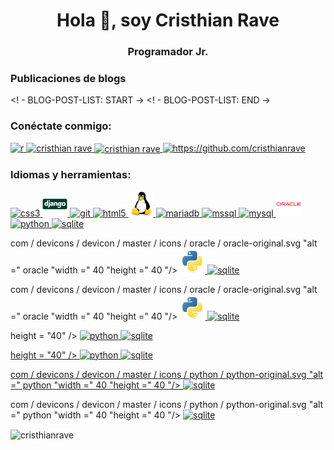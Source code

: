 <h1 align = "center"> Hola 👋, soy Cristhian Rave </h1>
<h3 align = "center"> Programador Jr. </h3>

### Publicaciones de blogs
<! - BLOG-POST-LIST: START ->
<! - BLOG-POST-LIST: END ->

<h3 align = "left"> Conéctate conmigo: </h3>
<p align = "left">
<a href = "https: / /codepen.io/r "target =" blank "> <img align =" center "src =" https://raw.githubusercontent.com/rahuldkjain/github-profile-readme-generator/master/src/images/icons /Social/codepen.svg "alt =" r "height =" 30 "width =" 40 "/> </a>
<a href="https://dev.to/cristhian rave" target="blank"> <img align = "centro" src = "https: // cdn.jsdelivr.net/npm/simple-icons@3.0.1/icons/dev-dot-to.svg "alt =" cristhian rave "height =" 30 "width =" 40 "/> </a>
<a href="https://linkedin.com/in/cristhian rave" target="blank"> <img align = "center" src = "https://raw.githubusercontent.com/rahuldkjain/github-profile- readme-generator / master / src / images / icons / Social / linked-in-alt.svg "alt =" cristhian rave "height =" 30 "width =" 40 "/> </a>
<a href =" / https://github.com/cristhianrave "target =" blank "> <img align =" center "src =" https://raw.githubusercontent.com/rahuldkjain/github-profile-readme-generator/master/src/ images / icons / Social / rss.svg "alt =" https://github.com/cristhianrave "height =" 30 "width =" 40 "/> </a>
</p>

<h3 align =" left " > Idiomas y herramientas: </h3>
<p align = "left"> <a href="https://www.w3schools.com/css/" target="_blank"> <img src = "https://raw.githubusercontent.com/devicons/devicon /master/icons/css3/css3-original-wordmark.svg "alt =" css3 "width =" 40 "height =" 40 "/> </a> <a href =" https://www.djangoproject.com / "target =" _ blank "> <img src =" https://raw.githubusercontent.com/devicons/devicon/master/icons/django/django-original.svg "alt =" django "width =" 40 "height = "40" /> </a> <a href="https://git-scm.com/" target="_blank"> <img src = "https://www.vectorlogo.zone/logos/git -scm / git-scm-icon.svg "alt ="git "width =" 40 "height =" 40 "/> </a> <a href="https://www.w3.org/html/" target="_blank"> <img src =" https: / /raw.githubusercontent.com/devicons/devicon/master/icons/html5/html5-original-wordmark.svg "alt =" html5 "width =" 40 "height =" 40 "/> </a> <a href = "https://www.linux.org/" target = "_ blank"> <img src = "https://raw.githubusercontent.com/devicons/devicon/master/icons/linux/linux-original.svg" alt = "linux" width = "40" height = "40" /> </a> <a href="https://mariadb.org/" target="_blank"> <img src = "https: // www .vectorlogo.zone / logos / mariadb / mariadb-icon.svg "alt =" mariadb "width =" 40 "height =" 40 "/> </a> <a href =" https://www.microsoft.com/en- us / sql-server "target =" _ blank "> <img src =" https://www.svgrepo.com/show/303229/microsoft-sql-server-logo.svg "alt =" mssql "width =" 40 "height =" 40 "/> </a> <a href="https://www.mysql.com/" target="_blank"> <img src =" https://raw.githubusercontent.com/devicons /devicon/master/icons/mysql/mysql-original-wordmark.svg "alt =" mysql "width =" 40 "height =" 40 "/> </a> <a href =" https://www.oracle .com / "target =" _ blank "> <img src = "https://raw.githubusercontent.com/devicons/devicon/master/icons/oracle/oracle-original.svg" alt = "oracle" width = "40" height = "40" /> </ a > <a href="https://www.python.org" target="_blank"> <img src = "https://raw.githubusercontent.com/devicons/devicon/master/icons/python/python-original .svg "alt =" python "width =" 40 "height =" 40 "/> </a> <a href="https://www.sqlite.org/" target="_blank"> <img src = "https://www.vectorlogo.zone/logos/sqlite/sqlite-icon.svg" alt = "sqlite" width = "40" height = "40" /> </a> </p>com / devicons / devicon / master / icons / oracle / oracle-original.svg "alt =" oracle "width =" 40 "height =" 40 "/> </a> <a href =" https: // www. python.org "target =" _ blank "> <img src =" https://raw.githubusercontent.com/devicons/devicon/master/icons/python/python-original.svg "alt =" python "width =" 40 "height =" 40 "/> </a> <a href="https://www.sqlite.org/" target="_blank"> <img src =" https://www.vectorlogo.zone/logos /sqlite/sqlite-icon.svg "alt =" sqlite "width =" 40 "height =" 40 "/> </a> </p>com / devicons / devicon / master / icons / oracle / oracle-original.svg "alt =" oracle "width =" 40 "height =" 40 "/> </a> <a href =" https: // www. python.org "target =" _ blank "> <img src =" https://raw.githubusercontent.com/devicons/devicon/master/icons/python/python-original.svg "alt =" python "width =" 40 "height =" 40 "/> </a> <a href="https://www.sqlite.org/" target="_blank"> <img src =" https://www.vectorlogo.zone/logos /sqlite/sqlite-icon.svg "alt =" sqlite "width =" 40 "height =" 40 "/> </a> </p>height = "40" /> </a> <a href="https://www.python.org" target="_blank"> <img src = "https://raw.githubusercontent.com/devicons/devicon /master/icons/python/python-original.svg "alt =" python "width =" 40 "height =" 40 "/> </a> <a href =" https://www.sqlite.org/ " target = "_ blank"> <img src = "https://www.vectorlogo.zone/logos/sqlite/sqlite-icon.svg" alt = "sqlite" width = "40" height = "40" /> </ a> </p>height = "40" /> </a> <a href="https://www.python.org" target="_blank"> <img src = "https://raw.githubusercontent.com/devicons/devicon /master/icons/python/python-original.svg "alt =" python "width =" 40 "height =" 40 "/> </a> <a href =" https://www.sqlite.org/ " target = "_ blank"> <img src = "https://www.vectorlogo.zone/logos/sqlite/sqlite-icon.svg" alt = "sqlite" width = "40" height = "40" /> </ a> </p>com / devicons / devicon / master / icons / python / python-original.svg "alt =" python "width =" 40 "height =" 40 "/> </a> <a href =" https: // www. sqlite.org/ "target =" _ blank "> <img src =" https://www.vectorlogo.zone/logos/sqlite/sqlite-icon.svg "alt =" sqlite "width =" 40 "height =" 40 "/> </a> </p>com / devicons / devicon / master / icons / python / python-original.svg "alt =" python "width =" 40 "height =" 40 "/> </a> <a href =" https: // www. sqlite.org/ "target =" _ blank "> <img src =" https://www.vectorlogo.zone/logos/sqlite/sqlite-icon.svg "alt =" sqlite "width =" 40 "height =" 40 "/> </a> </p></a> </p></a> </p>

<p> <img align = "center" src = "https://github-readme-stats.vercel.app/api/top-langs?username=cristhianrave&show_icons=true&locale=en&layout=compact" alt = "cristhianrave" /> </p>
